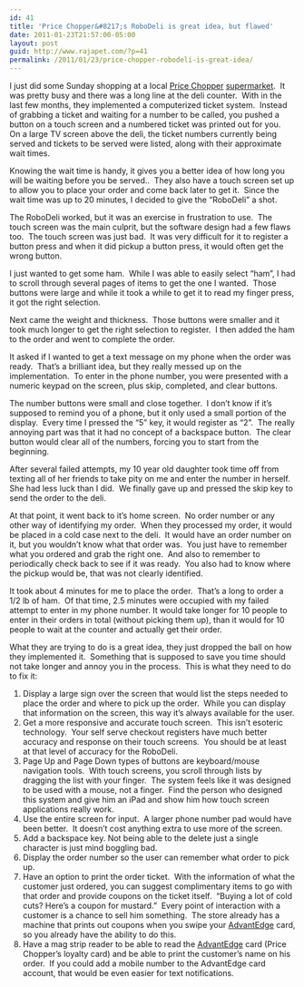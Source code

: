 ```yaml
---
id: 41
title: 'Price Chopper&#8217;s RoboDeli is great idea, but flawed'
date: 2011-01-23T21:57:00-05:00
layout: post
guid: http://www.rajapet.com/?p=41
permalink: /2011/01/23/price-chopper-robodeli-is-great-idea/
---
```

<p align="left">
  I just did some Sunday shopping at a local <a href="http://www.pricechopper.com/">Price Chopper</a> <a href="http://twitter.com/#!/PriceChopperNY">supermarket</a>.  It was pretty busy and there was a long line at the deli counter.  With in the last few months, they implemented a computerized ticket system.  Instead of grabbing a ticket and waiting for a number to be called, you pushed a button on a touch screen and a numbered ticket was printed out for you.  On a large TV screen above the deli, the ticket numbers currently being served and tickets to be served were listed, along with their approximate wait times.
</p>

Knowing the wait time is handy, it gives you a better idea of how long you will be waiting before you be served..  They also have a touch screen set up to allow you to place your order and come back later to get it.  Since the wait time was up to 20 minutes, I decided to give the &#8220;RoboDeli&#8221; a shot.

The RoboDeli worked, but it was an exercise in frustration to use.  The touch screen was the main culprit, but the software design had a few flaws too.  The touch screen was just bad.  It was very difficult for it to register a button press and when it did pickup a button press, it would often get the wrong button.

I just wanted to get some ham.  While I was able to easily select &#8220;ham&#8221;, I had to scroll through several pages of items to get the one I wanted.  Those buttons were large and while it took a while to get it to read my finger press, it got the right selection.

Next came the weight and thickness.  Those buttons were smaller and it took much longer to get the right selection to register.  I then added the ham to the order and went to complete the order.

It asked if I wanted to get a text message on my phone when the order was ready.  That&#8217;s a brilliant idea, but they really messed up on the implementation.  To enter in the phone number, you were presented with a numeric keypad on the screen, plus skip, completed, and clear buttons.

The number buttons were small and close together.  I don&#8217;t know if it&#8217;s supposed to remind you of a phone, but it only used a small portion of the display.  Every time I pressed the &#8220;5&#8221; key, it would register as &#8220;2&#8221;.  The really annoying part was that it had no concept of a backspace button.  The clear button would clear all of the numbers, forcing you to start from the beginning.

After several failed attempts, my 10 year old daughter took time off from texting all of her friends to take pity on me and enter the number in herself.  She had less luck than I did.  We finally gave up and pressed the skip key to send the order to the deli.

At that point, it went back to it&#8217;s home screen.  No order number or any other way of identifying my order.  When they processed my order, it would be placed in a cold case next to the deli.  It would have an order number on it, but you wouldn&#8217;t know what that order was.  You just have to remember what you ordered and grab the right one.  And also to remember to periodically check back to see if it was ready.  You also had to know where the pickup would be, that was not clearly identified.

It took about 4 minutes for me to place the order.  That&#8217;s a long to order a 1/2 lb of ham.  Of that time, 2.5 minutes were occupied with my failed attempt to enter in my phone number. It would take longer for 10 people to enter in their orders in total (without picking them up), than it would for 10 people to wait at the counter and actually get their order.

What they are trying to do is a great idea, they just dropped the ball on how they implemented it.  Something that is supposed to save you time should not take longer and annoy you in the process.  This is what they need to do to fix it:

  1. Display a large sign over the screen that would list the steps needed to place the order and where to pick up the order.  While you can display that information on the screen, this way it&#8217;s always available for the user.
  2. Get a more responsive and accurate touch screen.  This isn&#8217;t esoteric technology.  Your self serve checkout registers have much better accuracy and response on their touch screens.  You should be at least at that level of accuracy for the RoboDeli.
  3. Page Up and Page Down types of buttons are keyboard/mouse navigation tools.  With touch screens, you scroll through lists by dragging the list with your finger.  The system feels like it was designed to be used with a mouse, not a finger.  Find the person who designed this system and give him an iPad and show him how touch screen applications really work.  
  4. Use the entire screen for input.  A larger phone number pad would have been better.  It doesn&#8217;t cost anything extra to use more of the screen.
  5. Add a backspace key. Not being able to the delete just a single character is just mind boggling bad.
  6. Display the order number so the user can remember what order to pick up.
  7. Have an option to print the order ticket.  With the information of what the customer just ordered, you can suggest complimentary items to go with that order and provide coupons on the ticket itself.  &#8220;Buying a lot of cold cuts? Here&#8217;s a coupon for mustard.&#8221;  Every point of interaction with a customer is a chance to sell him something.  The store already has a machine that prints out coupons when you swipe your [AdvantEdge](http://www.pricechopper.com/Card_mod/Card_Stub.las?S=47FT9R475D70308P71725DF3QrVN6L5s3DABE5%7C117215%7C1101231551%7C%7C%7C) card, so you already have the ability to do this.
  8. Have a mag strip reader to be able to read the [AdvantEdge](http://www.pricechopper.com/Card_mod/Card_Stub.las?S=47FT9R475D70308P71725DF3QrVN6L5s3DABE5%7C117215%7C1101231551%7C%7C%7C) card (Price Chopper&#8217;s loyalty card) and be able to print the customer&#8217;s name on his order.  If you could add a mobile number to the AdvantEdge card account, that would be even easier for text notifications.